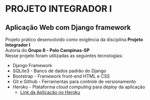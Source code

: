 # PROJETO INTEGRADOR I
## Aplicação Web com Django framework  
Projeto prático desenvolvido como exigência da disciplina **Projeto Integrador I**  
Autoria do **Grupo 8 - Polo Campinas-SP**  
Nesse projeto foram utilizadas as seguintes tecnologias:
* Django Framework
* SQLite3 - Banco de dados padrão do Django
* Bootstrap - Framework front-end HTML e CSS
* Git e Github - Ferramentas para controle de versionamento
* Heroku - Plataforma *cloud computing* para *deploy* da aplicação
    + [Link da Aplicação no Heroku](https://pi-rov.herokuapp.com/)
